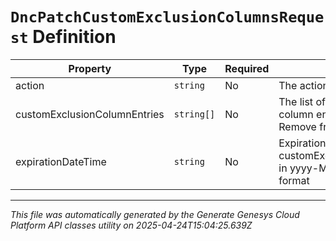 # `DncPatchCustomExclusionColumnsRequest` Definition

| Property | Type | Required | Description |
|----------|------|----------|-------------|
| action | `string` | No | The action to perform |
| customExclusionColumnEntries | `string[]` | No | The list of custom exclusion column entries to Add to / Remove from the DNC list  |
| expirationDateTime | `string` | No | Expiration date for DNC customExclusionColumnEntries in yyyy-MM-ddTHH:mmZ format |

---

*This file was automatically generated by the Generate Genesys Cloud Platform API classes utility on 2025-04-24T15:04:25.639Z*